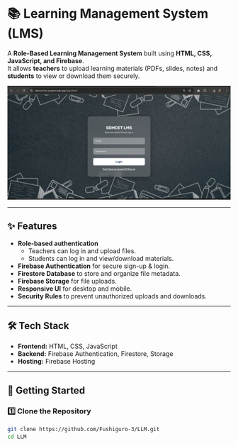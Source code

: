 # 📚 Learning Management System (LMS)

A **Role-Based Learning Management System** built using **HTML, CSS, JavaScript, and Firebase**.  
It allows **teachers** to upload learning materials (PDFs, slides, notes) and **students** to view or download them securely.  

![LMS Preview](./home.png) <!-- Replace with actual screenshot path -->

---

## ✨ Features

- **Role-based authentication**
  - Teachers can log in and upload files.
  - Students can log in and view/download materials.
- **Firebase Authentication** for secure sign-up & login.
- **Firestore Database** to store and organize file metadata.
- **Firebase Storage** for file uploads.
- **Responsive UI** for desktop and mobile.
- **Security Rules** to prevent unauthorized uploads and downloads.

---

## 🛠️ Tech Stack

- **Frontend:** HTML, CSS, JavaScript
- **Backend:** Firebase Authentication, Firestore, Storage
- **Hosting:** Firebase Hosting

---

## 🚀 Getting Started

### 1️⃣ Clone the Repository
```bash
git clone https://github.com/Fushiguro-3/LLM.git
cd LLM
